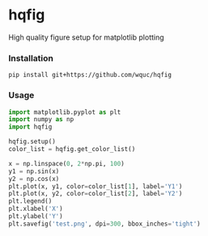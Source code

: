 # hqfig
High quality figure setup for matplotlib plotting

### Installation
```
pip install git+https://github.com/wquc/hqfig
```

### Usage
```python
import matplotlib.pyplot as plt
import numpy as np
import hqfig

hqfig.setup()
color_list = hqfig.get_color_list()

x = np.linspace(0, 2*np.pi, 100)
y1 = np.sin(x)
y2 = np.cos(x)
plt.plot(x, y1, color=color_list[1], label='Y1')
plt.plot(x, y2, color=color_list[2], label='Y2')
plt.legend()
plt.xlabel('X')
plt.ylabel('Y')
plt.savefig('test.png', dpi=300, bbox_inches='tight')
```
